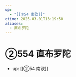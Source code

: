 ```yaml
---
up:
  - "[[②54 南欧]]"
ctime: 2025-03-01T13:19:50
aliases:
  - 直布罗陀
---
```


# ②554 直布罗陀

- up: [[②54 南欧]]
